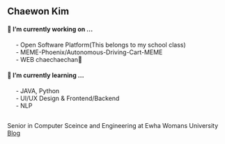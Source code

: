 ## Chaewon Kim 


#### 🔭 I’m currently working on ...  
&nbsp;&nbsp;&nbsp;&nbsp; - Open Software Platform(This belongs to my school class)  
&nbsp;&nbsp;&nbsp;&nbsp; - MEME-Phoenix/Autonomous-Driving-Cart-MEME  
&nbsp;&nbsp;&nbsp;&nbsp; - WEB chaechaechan🍒  

#### 🌱 I’m currently learning ...  
&nbsp;&nbsp;&nbsp;&nbsp; - JAVA, Python  
&nbsp;&nbsp;&nbsp;&nbsp; - UI/UX Design & Frontend/Backend  
&nbsp;&nbsp;&nbsp;&nbsp; - NLP 

##
Senior in Computer Sceince and Engineering at Ewha Womans University   
[Blog](https://blog.naver.com/cwkim0314)


<!--
**cwkim0314/cwkim0314** is a ✨ _special_ ✨ repository because its `README.md` (this file) appears on your GitHub profile.

Here are some ideas to get you started:

- 🔭 I’m currently working on ...
- 🌱 I’m currently learning ...
- 👯 I’m looking to collaborate on ...
- 🤔 I’m looking for help with ...
- 💬 Ask me about ...
- 📫 How to reach me: ...
- 😄 Pronouns: ...
- ⚡ Fun fact: ...
-->
